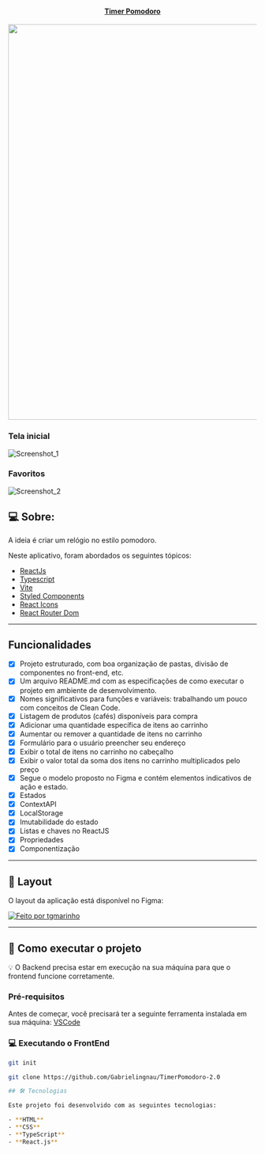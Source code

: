 <p align="center">
  <h4 align="center"><a href="https://main--timerpomodoro-2.netlify.app/">Timer Pomodoro</a></h4>
</p>

<p align="center">
  <img width="800" src="./src/assets/responsivo.png">
</p>

### Tela inicial
![Screenshot_1](https://github.com/Gabrielingnau/GitFav/assets/116130802/49f619ff-b140-46df-bb45-abe903168371)
### Favoritos
![Screenshot_2](https://github.com/Gabrielingnau/TimerPomodoro-2.0/assets/116130802/73e2a3d0-e00c-4374-84ca-4de1cb1751c2)

## 💻 Sobre:

A ideia é criar um relógio no estilo pomodoro.

Neste aplicativo, foram abordados os seguintes tópicos:

- [ReactJs](https://reactjs.org)
- [Typescript](https://www.typescriptlang.org/)
- [Vite](https://vitejs.dev/)
- [Styled Components](https://styled-components.com/)
- [React Icons](https://react-icons.github.io/react-icons/)
- [React Router Dom](https://react-icons.github.io/react-icons/)

---

## Funcionalidades

- [x] Projeto estruturado, com boa organização de pastas, divisão de componentes no front-end, etc.
- [x] Um arquivo README.md com as especificações de como executar o projeto em ambiente de desenvolvimento.
- [x] Nomes significativos para funções e variáveis: trabalhando um pouco com conceitos de Clean Code.
- [x] Listagem de produtos (cafés) disponíveis para compra
- [x] Adicionar uma quantidade específica de itens ao carrinho
- [x] Aumentar ou remover a quantidade de itens no carrinho
- [x] Formulário para o usuário preencher seu endereço
- [x] Exibir o total de itens no carrinho no cabeçalho
- [x] Exibir o valor total da soma dos itens no carrinho multiplicados pelo preço
- [x] Segue o modelo proposto no Figma e contém elementos indicativos de ação e estado.
- [x] Estados
- [x] ContextAPI
- [x] LocalStorage
- [x] Imutabilidade do estado
- [x] Listas e chaves no ReactJS
- [x] Propriedades
- [x] Componentização

---

## 🎨 Layout

O layout da aplicação está disponível no Figma:

<a href="https://www.figma.com/file/w3xfRl4rdsEZpOsTULdCBh/Ignite-Timer-(Community)?node-id=0%3A1&mode=dev">
  <img alt="Feito por tgmarinho" src="https://img.shields.io/badge/Acessar%20Layout%20-Figma-%2304D361">
</a>

---

## 🚀 Como executar o projeto

💡 O Backend precisa estar em execução na sua máquina para que o frontend funcione corretamente.

### Pré-requisitos

Antes de começar, você precisará ter a seguinte ferramenta instalada em sua máquina:
[VSCode](https://code.visualstudio.com/)

### 💻 Executando o FrontEnd

```bash
git init

git clone https://github.com/Gabrielingnau/TimerPomodoro-2.0

## 🛠 Tecnologias  

Este projeto foi desenvolvido com as seguintes tecnologias:  

- **HTML**  
- **CSS**  
- **TypeScript**  
- **React.js**  
